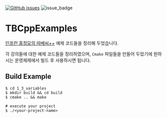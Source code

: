 [![GitHub issues](https://img.shields.io/github/issues/kimsooyoung/TBCppExamples)](https://github.com/kimsooyoung/TBCppExamples/issues)
![issue_badge](https://img.shields.io/badge/license-GPLv2-brown)

# TBCppExamples

[인프런 홍정모의 따베씨++](https://www.inflearn.com/course/following-c-plus) 예제 코드들을 정리해 두었습니다.

각 강의들에 대한 예제 코드들을 정리하였으며, `Cmake` 파일들을 만들어 두었기에 원하시는 운영체제에서 빌드 후 사용하시면 됩니다.

## Build Example

```
$ cd 1_3_variables
$ mkdir build && cd build
$ cmake .. && make

# execute your project
$ ./<your-project-name>
```
